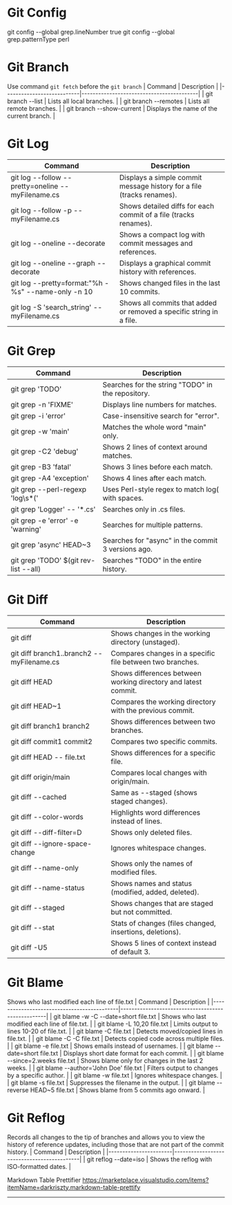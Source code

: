 # Git Config
git config --global grep.lineNumber true
git config --global grep.patternType perl

# Git Branch
Use command `git fetch` before the `git branch`
| Command                   | Description                              |
|---------------------------|------------------------------------------|
| git branch --list         | Lists all local branches.                |
| git branch --remotes      | Lists all remote branches.               |
| git branch --show-current | Displays the name of the current branch. |

# Git Log
| Command                                             | Description                                                           |
|-----------------------------------------------------|-----------------------------------------------------------------------|
| git log --follow --pretty=oneline -- myFilename.cs  | Displays a simple commit message history for a file (tracks renames). |
| git log --follow -p -- myFilename.cs                | Shows detailed diffs for each commit of a file (tracks renames).      |
| git log --oneline --decorate                        | Shows a compact log with commit messages and references.              |
| git log --oneline --graph --decorate                | Displays a graphical commit history with references.                  |
| git log --pretty=format:"%h - %s" --name-only -n 10 | Shows changed files in the last 10 commits.                           |
| git log -S 'search_string' -- myFilename.cs         | Shows all commits that added or removed a specific string in a file.  |

# Git Grep
| Command                                    | Description                                        |
|--------------------------------------------|----------------------------------------------------|
| git grep 'TODO'                            | Searches for the string "TODO" in the repository.  |
| git grep -n 'FIXME'                        | Displays line numbers for matches.                 |
| git grep -i 'error'                        | Case-insensitive search for "error".               |
| git grep -w 'main'                         | Matches the whole word "main" only.                |
| git grep -C2 'debug'                       | Shows 2 lines of context around matches.           |
| git grep -B3 'fatal'                       | Shows 3 lines before each match.                   |
| git grep -A4 'exception'                   | Shows 4 lines after each match.                    |
| git grep --perl-regexp 'log\s*\('          | Uses Perl-style regex to match log( with spaces.   |
| git grep 'Logger' -- '*.cs'                | Searches only in .cs files.                        |
| git grep -e 'error' -e 'warning'           | Searches for multiple patterns.                    |
| git grep 'async' HEAD~3                    | Searches for "async" in the commit 3 versions ago. |
| git grep 'TODO' $(git rev-list --all)      | Searches "TODO" in the entire history.             |

# Git Diff
| Command                                    | Description                                                    |
|--------------------------------------------|----------------------------------------------------------------|
| git diff                                   | Shows changes in the working directory (unstaged).             |
| git diff branch1..branch2 -- myFilename.cs | Compares changes in a specific file between two branches.      |
| git diff HEAD                              | Shows differences between working directory and latest commit. |
| git diff HEAD~1                            | Compares the working directory with the previous commit.       |
| git diff branch1 branch2                   | Shows differences between two branches.                        |
| git diff commit1 commit2                   | Compares two specific commits.                                 |
| git diff HEAD -- file.txt                  | Shows differences for a specific file.                         |
| git diff origin/main                       | Compares local changes with origin/main.                       |
| git diff --cached                          | Same as --staged (shows staged changes).                       |
| git diff --color-words                     | Highlights word differences instead of lines.                  |
| git diff --diff-filter=D                   | Shows only deleted files.                                      |
| git diff --ignore-space-change             | Ignores whitespace changes.                                    |
| git diff --name-only                       | Shows only the names of modified files.                        |
| git diff --name-status                     | Shows names and status (modified, added, deleted).             |
| git diff --staged                          | Shows changes that are staged but not committed.               |
| git diff --stat                            | Stats of changes (files changed, insertions, deletions).       |
| git diff -U5                               | Shows 5 lines of context instead of default 3.                 |

# Git Blame
Shows who last modified each line of file.txt
| Command                                    | Description                                       |
|--------------------------------------------|---------------------------------------------------|
| git blame -w -C --date=short file.txt      | Shows who last modified each line of file.txt.    |
| git blame -L 10,20 file.txt                | Limits output to lines 10-20 of file.txt.         |
| git blame -C file.txt                      | Detects moved/copied lines in file.txt.           |
| git blame -C -C file.txt                   | Detects copied code across multiple files.        |
| git blame -e file.txt                      | Shows emails instead of usernames.                |
| git blame --date=short file.txt            | Displays short date format for each commit.       |
| git blame --since=2.weeks file.txt         | Shows blame only for changes in the last 2 weeks. |
| git blame --author='John Doe' file.txt     | Filters output to changes by a specific author.   |
| git blame -w file.txt                      | Ignores whitespace changes.                       |
| git blame -s file.txt                      | Suppresses the filename in the output.            |
| git blame --reverse HEAD~5 file.txt        | Shows blame from 5 commits ago onward.            |


# Git Reflog
Records all changes to the tip of branches and allows you to view the history of reference updates, including those that are not part of the commit history.
| Command               | Description                                |
|-----------------------|--------------------------------------------|
| git reflog --date=iso | Shows the reflog with ISO-formatted dates. |


Markdown Table Prettifier
https://marketplace.visualstudio.com/items?itemName=darkriszty.markdown-table-prettify

--------------------------------------------------------------------------------------